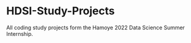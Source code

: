 # HDSI-Study-Projects
All coding study projects form the Hamoye 2022 Data Science Summer Internship.
